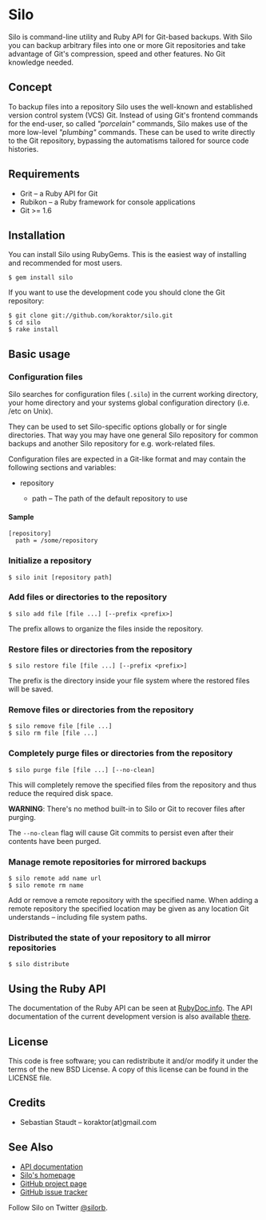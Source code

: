 Silo
====

Silo is command-line utility and Ruby API for Git-based backups. With Silo you
can backup arbitrary files into one or more Git repositories and take advantage
of Git's compression, speed and other features. No Git knowledge needed.

## Concept

To backup files into a repository Silo uses the well-known and established
version control system (VCS) Git. Instead of using Git's frontend commands for
the end-user, so called *"porcelain"* commands, Silo makes use of the more
low-level *"plumbing"* commands. These can be used to write directly to the Git
repository, bypassing the automatisms tailored for source code histories.

## Requirements

* Grit &ndash; a Ruby API for Git
* Rubikon &ndash; a Ruby framework for console applications
* Git >= 1.6

## Installation

You can install Silo using RubyGems. This is the easiest way of installing
and recommended for most users.

    $ gem install silo

If you want to use the development code you should clone the Git repository:

    $ git clone git://github.com/koraktor/silo.git
    $ cd silo
    $ rake install

## Basic usage

### Configuration files

Silo searches for configuration files (`.silo`) in the current working
directory, your home directory and your systems global configuration directory
(i.e. /etc on Unix).

They can be used to set Silo-specific options globally or for single
directories. That way you may have one general Silo repository for common
backups and another Silo repository for e.g. work-related files.

Configuration files are expected in a Git-like format and
may contain the following sections and variables:

* repository

  * path &ndash; The path of the default repository to use

#### Sample

    [repository]
      path = /some/repository

### Initialize a repository

    $ silo init [repository path]

### Add files or directories to the repository

    $ silo add file [file ...] [--prefix <prefix>]

The prefix allows to organize the files inside the repository.

### Restore files or directories from the repository

    $ silo restore file [file ...] [--prefix <prefix>]

The prefix is the directory inside your file system where the restored files
will be saved.

### Remove files or directories from the repository

    $ silo remove file [file ...]
    $ silo rm file [file ...]

### Completely purge files or directories from the repository

    $ silo purge file [file ...] [--no-clean]

This will completely remove the specified files from the repository and thus
reduce the required disk space.

**WARNING**: There's no method built-in to Silo or Git to recover files after
purging.

The `--no-clean` flag will cause Git commits to persist even after their
contents have been purged.

### Manage remote repositories for mirrored backups

    $ silo remote add name url
    $ silo remote rm name

Add or remove a remote repository with the specified name. When adding a remote
repository the specified location may be given as any location Git understands
– including file system paths.

### Distributed the state of your repository to all mirror repositories

    $ silo distribute

## Using the Ruby API

The documentation of the Ruby API can be seen at [RubyDoc.info][1]. The API
documentation of the current development version is also available [there][5].

## License

This code is free software; you can redistribute it and/or modify it under the
terms of the new BSD License. A copy of this license can be found in the
LICENSE file.

## Credits

* Sebastian Staudt – koraktor(at)gmail.com

## See Also

* [API documentation][1]
* [Silo's homepage][2]
* [GitHub project page][3]
* [GitHub issue tracker][4]

Follow Silo on Twitter [@silorb](http://twitter.com/silorb).

 [1]: http://rubydoc.info/gems/silo/frames
 [2]: http://koraktor.github.com/silo
 [3]: http://github.com/koraktor/silo
 [4]: http://github.com/koraktor/silo/issues
 [5]: http://rubydoc.info/github/koraktor/silo/master/frames
